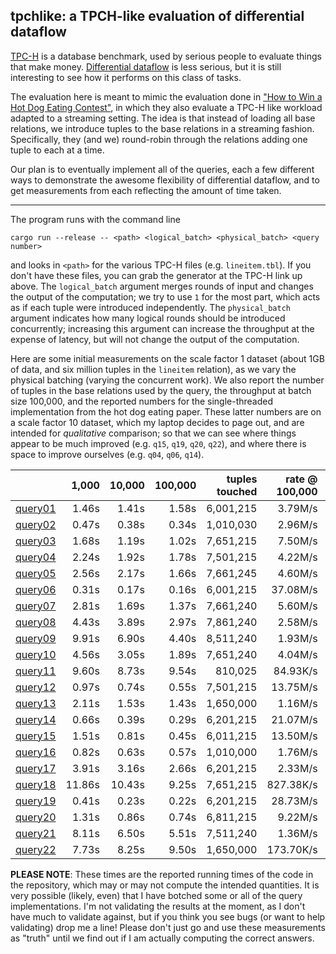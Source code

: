 ## tpchlike: a TPCH-like evaluation of differential dataflow

[TPC-H](http://www.tpc.org/tpch/) is a database benchmark, used by serious people to evaluate things that make money. [Differential dataflow](https://github.com/frankmcsherry/differential-dataflow) is less serious, but it is still interesting to see how it performs on this class of tasks.

The evaluation here is meant to mimic the evaluation done in ["How to Win a Hot Dog Eating Contest"](https://infoscience.epfl.ch/record/218203/files/sigmod2016-cr.pdf?version=1), in which they also evaluate a TPC-H like workload adapted to a streaming setting. The idea is that instead of loading all base relations, we introduce tuples to the base relations in a streaming fashion. Specifically, they (and we) round-robin through the relations adding one tuple to each at a time. 

Our plan is to eventually implement all of the queries, each a few different ways to demonstrate the awesome flexibility of differential dataflow, and to get measurements from each reflecting the amount of time taken. 

---

The program runs with the command line

    cargo run --release -- <path> <logical_batch> <physical_batch> <query number>

and looks in `<path>` for the various TPC-H files (e.g. `lineitem.tbl`). If you don't have these files, you can grab the generator at the TPC-H link up above. The `logical_batch` argument merges rounds of input and changes the output of the computation; we try to use `1` for the most part, which acts as if each tuple were introduced independently. The `physical_batch` argument indicates how many logical rounds should be introduced concurrently; increasing this argument can increase the throughput at the expense of latency, but will not change the output of the computation.

Here are some initial measurements on the scale factor 1 dataset (about 1GB of data, and six million tuples in the `lineitem` relation), as we vary the physical batching (varying the concurrent work). We also report the number of tuples in the base relations used by the query, the throughput at batch size 100,000, and the reported numbers for the single-threaded implementation from the hot dog eating paper. These latter numbers are on a scale factor 10 dataset, which my laptop decides to page out, and are intended for *qualitative* comparison; so that we can see where things appear to be much improved (e.g. `q15`, `q19`, `q20`, `q22`), and where there is space to improve ourselves (e.g. `q04`, `q06`, `q14`). 

|                                     |  1,000 | 10,000 | 100,000 | tuples touched | rate @ 100,000 | [Hot Dog](https://infoscience.epfl.ch/record/218203/files/sigmod2016-cr.pdf?version=1) |
|------------------------------------:|-------:|-------:|--------:|---------------:|---------------:|----------:|
| [query01](./src/queries/query01.rs) |  1.46s |  1.41s |   1.58s |      6,001,215 |        3.79M/s |   1.27M/s |
| [query02](./src/queries/query02.rs) |  0.47s |  0.38s |   0.34s |      1,010,030 |        2.96M/s | 756.61K/s |
| [query03](./src/queries/query03.rs) |  1.68s |  1.19s |   1.02s |      7,651,215 |        7.50M/s |   3.74M/s |
| [query04](./src/queries/query04.rs) |  2.24s |  1.92s |   1.78s |      7,501,215 |        4.22M/s |  10.08M/s |
| [query05](./src/queries/query05.rs) |  2.56s |  2.17s |   1.66s |      7,661,245 |        4.60M/s | 584.26K/s |
| [query06](./src/queries/query06.rs) |  0.31s |  0.17s |   0.16s |      6,001,215 |       37.08M/s | 138.33M/s |
| [query07](./src/queries/query07.rs) |  2.81s |  1.69s |   1.37s |      7,661,240 |        5.60M/s | 650.65K/s |
| [query08](./src/queries/query08.rs) |  4.43s |  3.89s |   2.97s |      7,861,240 |        2.58M/s |  91.22K/s |
| [query09](./src/queries/query09.rs) |  9.91s |  6.90s |   4.40s |      8,511,240 |        1.93M/s | 104.37K/s |
| [query10](./src/queries/query10.rs) |  4.56s |  3.05s |   1.89s |      7,651,240 |        4.04M/s |   2.89M/s |
| [query11](./src/queries/query11.rs) |  9.60s |  8.73s |   9.54s |        810,025 |       84.93K/s |     768/s |
| [query12](./src/queries/query12.rs) |  0.97s |  0.74s |   0.55s |      7,501,215 |       13.75M/s |   8.68M/s |
| [query13](./src/queries/query13.rs) |  2.11s |  1.53s |   1.43s |      1,650,000 |        1.16M/s | 779.52K/s |
| [query14](./src/queries/query14.rs) |  0.66s |  0.39s |   0.29s |      6,201,215 |       21.07M/s |  33.04M/s |
| [query15](./src/queries/query15.rs) |  1.51s |  0.81s |   0.45s |      6,011,215 |       13.50M/s |      17/s |
| [query16](./src/queries/query16.rs) |  0.82s |  0.63s |   0.57s |      1,010,000 |        1.76M/s | 123.94K/s |
| [query17](./src/queries/query17.rs) |  3.91s |  3.16s |   2.66s |      6,201,215 |        2.33M/s | 379.30K/s |
| [query18](./src/queries/query18.rs) | 11.86s | 10.43s |   9.25s |      7,651,215 |      827.38K/s |   1.13M/s |
| [query19](./src/queries/query19.rs) |  0.41s |  0.23s |   0.22s |      6,201,215 |       28.73M/s |   1.95M/s |
| [query20](./src/queries/query20.rs) |  1.31s |  0.86s |   0.74s |      6,811,215 |        9.22M/s |     977/s |
| [query21](./src/queries/query21.rs) |  8.11s |  6.50s |   5.51s |      7,511,240 |        1.36M/s | 836.80K/s |
| [query22](./src/queries/query22.rs) |  7.73s |  8.25s |   9.50s |      1,650,000 |      173.70K/s |     189/s |

**PLEASE NOTE**: These times are the reported running times of the code in the repository, which may or may not compute the intended quantities. It is very possible (likely, even) that I have botched some or all of the query implementations. I'm not validating the results at the moment, as I don't have much to validate against, but if you think you see bugs (or want to help validating) drop me a line! Please don't just go and use these measurements as "truth" until we find out if I am actually computing the correct answers.
